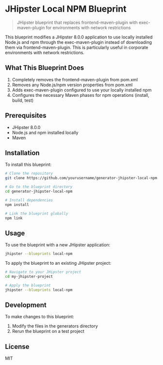 # JHipster Local NPM Blueprint

> JHipster blueprint that replaces frontend-maven-plugin with exec-maven-plugin for environments with network restrictions

This blueprint modifies a JHipster 8.0.0 application to use locally installed Node.js and npm through the exec-maven-plugin instead of downloading them via frontend-maven-plugin. This is particularly useful in corporate environments with network restrictions.

## What This Blueprint Does

1. Completely removes the frontend-maven-plugin from pom.xml
2. Removes any Node.js/npm version properties from pom.xml
3. Adds exec-maven-plugin configured to use your locally installed npm
4. Configures the necessary Maven phases for npm operations (install, build, test)

## Prerequisites

- JHipster 8.0.0
- Node.js and npm installed locally
- Maven

## Installation

To install this blueprint:

```bash
# Clone the repository
git clone https://github.com/yourusername/generator-jhipster-local-npm.git

# Go to the blueprint directory
cd generator-jhipster-local-npm

# Install dependencies
npm install

# Link the blueprint globally
npm link
```

## Usage

To use the blueprint with a new JHipster application:

```bash
jhipster --blueprints local-npm
```

To apply the blueprint to an existing JHipster project:

```bash
# Navigate to your JHipster project
cd my-jhipster-project

# Apply the blueprint
jhipster --blueprints local-npm
```

## Development

To make changes to this blueprint:

1. Modify the files in the generators directory
2. Rerun the blueprint on a test project

## License

MIT